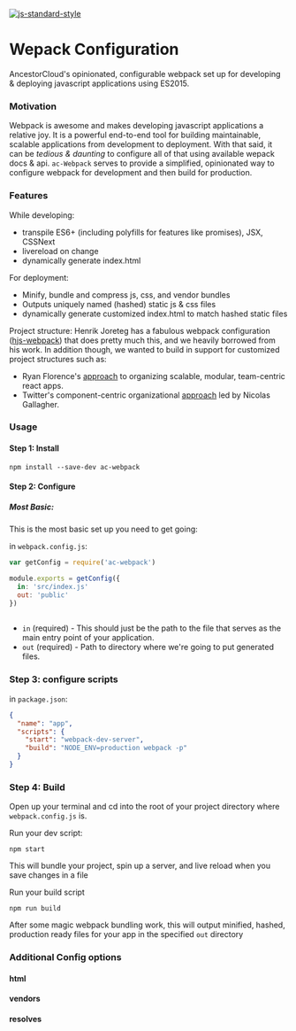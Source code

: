 [![js-standard-style](https://img.shields.io/badge/code%20style-standard-brightgreen.svg?style=flat)](https://github.com/feross/standard)

Wepack Configuration
====================
AncestorCloud's opinionated, configurable webpack set up for developing & deploying javascript applications using ES2015.

### Motivation
Webpack is awesome and makes developing javascript applications a relative joy. It is a powerful end-to-end tool for building maintainable, scalable applications from development to deployment. With that said, it can be _tedious & daunting_ to configure all of that using available wepack docs & api. `ac-Webpack` serves to provide a simplified, opinionated way to configure webpack for development and then build for production.

### Features

While developing:
+ transpile ES6+ (including polyfills for features like promises), JSX, CSSNext
+ livereload on change
+ dynamically generate index.html 

For deployment:
+ Minify, bundle and compress js, css, and vendor bundles
+ Outputs uniquely named (hashed) static js & css files
+ dynamically generate customized index.html to match hashed static files

Project structure:
Henrik Joreteg has a fabulous webpack configuration ([hjs-webpack](https://github.com/HenrikJoreteg/hjs-webpack)) that does pretty much this, and we heavily borrowed from his work. In addition though, we wanted to build in support for customized project structures such as:
* Ryan Florence's [approach](https://gist.github.com/ryanflorence/daafb1e3cb8ad740b346) to organizing scalable, modular, team-centric react apps.
* Twitter's component-centric organizational [approach](http://www.thedotpost.com/2014/11/nicolas-gallagher-thinking-beyond-scalable-css) led by Nicolas Gallagher.

### Usage

#### Step 1: Install
`npm install --save-dev ac-webpack`

#### Step 2: Configure

##### Most Basic: 
This is the most basic set up you need to get going:

in `webpack.config.js`:

```js
var getConfig = require('ac-webpack')

module.exports = getConfig({
  in: 'src/index.js' 
  out: 'public'
})
 
```
* `in` (required) - This should just be the path to the file that serves as the main entry point of your application.
* `out` (required) - Path to directory where we're going to put generated files.


### Step 3: configure scripts

in `package.json`:

```json
{
  "name": "app",
  "scripts": {
    "start": "webpack-dev-server",
    "build": "NODE_ENV=production webpack -p"
  }
}
```

### Step 4: Build
Open up your terminal and cd into the root of your project directory where `webpack.config.js` is.

Run your dev script:

`npm start`

This will bundle your project, spin up a server, and live reload when you save changes in a file

Run your build script

`npm run build`

After some magic webpack bundling work, this will output minified, hashed, production ready files for your app in the specified `out` directory


### Additional Config options

#### html

#### vendors

#### resolves

